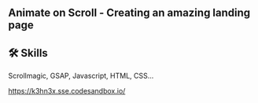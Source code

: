 ## Animate on Scroll - Creating an amazing landing page


## 🛠 Skills
Scrollmagic, GSAP, Javascript, HTML, CSS...

https://k3hn3x.sse.codesandbox.io/
